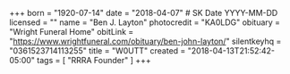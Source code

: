 +++
born = "1920-07-14"
date = "2018-04-07" # SK Date YYYY-MM-DD
licensed = ""
name = "Ben J. Layton"
photocredit = "KA0LDG"
obituary = "Wright Funeral Home"
obitLink = "https://www.wrightfuneral.com/obituary/ben-john-layton/"
silentkeyhq = "0361523714113255"
title = "W0UTT"
created = "2018-04-13T21:52:42-05:00"
tags = [ "RRRA Founder" ]
+++
